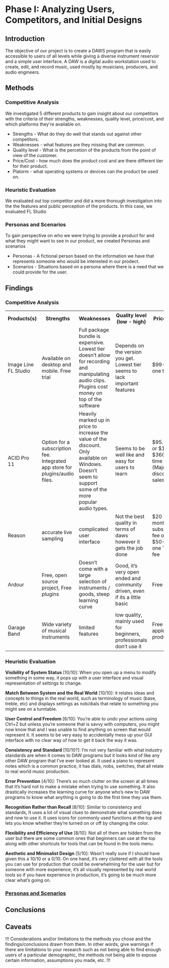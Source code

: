 # Phase I: Analyzing Users, Competitors, and Initial Designs

## Introduction
The objective of our project is to create a DAWS program that is easily accessible to users of all levels while giving a diverse instrument reservoir and a simple user interface. A DAW is a digital audio workstation used to create, edit, and record music, used mostly by musicians, producers, and audio engineers. 

## Methods
<!-- !!! Describe research methods you used to discover new insights, which explains the purpose of each. Provide enough detail that someone would be able to faithfully reproduce your research. !!! -->

### Competitive Analysis
We investigated 5 different products to gain insight about our competitors with the criteria of their strengths, weaknesses, quality level, price/cost, and which platforms they're available on.
- Strengths - What do they do well that stands out against other competitors.
- Weaknesses - what features are they missing that are common.
- Quality level - What is the percetion of the products from the point of view of the customer.
- Price/Cost - how much does the product cost and are there different tier for their product.
- Platorm - what operating systems or devices can the product be used on.

### Heuristic Evaluation
We evaluated out top competitor and did a more thorough investigation into the the features and public perception of the products. In this case, we evaluated FL Studio

### Personas and Scenarios
To gain perspective on who we were trying to provide a product for and what they might want to see in our product, we created Personas and scenarios
- Personas - A fictional person based on the information we have that represents someone who would be interested in our prodect.
- Scenarios - Situations based on a persona where there is a need that we could provide for the user.

## Findings
<!--!!! For each research method, detail each of the findings point-by-point to clarify new discoveries of users' needs !!!-->

### Competitive Analysis
<table>
  <tr>
    <th> Products(s)</th>
    <th>Strengths</th>
    <th>Weaknesses</th>
    <th>Quality level (low - high)</th>
    <th>Price/ Cost</th>
    <th>Platform</th>
  </tr>
  <tr>
    <td>Image Line FL Studio</th>
    <td>Available on desktop and mobile. Free trial</th>
    <td>Full package bundle is expensive. Lowest tier doesn’t allow for recording and manipulating audio clips. Plugins cost money on top of the software</th>
    <td>Depends on the version you get. Lowest tier seems to lack important features</th>
    <td>$99-$500 one time fee</th>
    <td>Windows, Apple, Android</th>
  </tr>
  <tr>
    <td>ACID Pro 11</td>
    <td>Option for a subscription fee. Integrated app store for plugins/audio files.</td>
    <td>Heavily marked up in price to increase the value of the discount. Only available on Windows. Doesn’t seem to support some of the more popular audio types.</td>
    <td>Seems to be well like and easy for users to learn</td>
    <td>$95.88/year or $110 - $3600 One time fee (Majorly discounted sales</td>
    <td>Windows 10/11</td>
  </tr>
  <tr>
    <td>Reason</td>
    <td>accurate live sampling</td>
    <td>complicated user interface</td>
    <td>Not the best quality in terms of daws however it gets the job done</td>
    <td>$20 monthly subscription fee or $50-$500 one Time fee</td>
    <td>Mac, Windows</td>
  </tr>
  <tr>
    <td>Ardour</td>
    <td>Free, open source project, Free plugins</td>
    <td>Doesn’t come with a large selection of instruments / goods, steep learning curve</td>
    <td>Good, it’s very open ended and community driven, even if its a little basic</td>
    <td>Free</td>
    <td>Apple, Windows, Linux</td>
  </tr>
  <tr>
    <td>Garage Band</td>
    <td>Wide variety of musical instruments</td>
    <td>limited features</td>
    <td>low quality, mainly used for beginners, professionals don’t use it</td>
    <td>Free on apple products</td>
    <td>Mac</td>
  </tr>
</table>

### Heuristic Evaluation
**Visibility of System Status** [10/10]: When you open up a menu to modify something in some way, it pops up with a user interface and visual representation of settings to change.

**Match Between System and the Real World** [10/10]: it relates ideas and concepts to things in the real world, such as terminology of music (base, treble, etc) and displays settings as nob/dials that relate to something you might see on a turntable.

**User Control and Freedom** [6/10]: You’re able to undo your actions using Ctrl+Z but unless you’re someone that is savvy with computers, you might now know that and I was unable to find anything on screen that would represent it. It seems to be very easy to accidentally mess up your GUI interface with no clear way of how to get it back the way it was.

**Consistency and Standard** [10/10?]: I’m not very familiar with what industry standards are when it comes to DAW programs but it looks kind of like any other DAW program that I’ve ever looked at. It used a piano to represent notes which is a common practice, it has dials, nobs, switches, that all relate to real world music production.

**Error Prevention** [4/10]: There’s so much clutter on the screen at all times that it’s hard not to make a mistake when trying to use something. It also drastically increases the learning curve for anyone who’s new to DAW programs to know what anything is going to do the first time they use them.

**Recognition Rather than Recall** [8/10]: Similar to consistency and standards, It uses a lot of visual clues to demonstrate what something does and now to use it. It uses icons for commonly used functions at the top and lets you know whether they’re turned on or off by changing the color.

**Flexibility and Efficiency of Use** [8/10]: Not all of them are hidden from the user but there are some common ones that beginners can use at the top along with other shortcuts for tools that can be found in the tools menu.

**Aesthetic and Minimalist Design** [5/10]: Wasn’t really sure if I should have given this a 10/10 or a 0/10. On one hand, it’s very cluttered with all the tools you can use for production that could be overwhelming for the user but for someone with more experience, it’s all visually represented by real world tools so if you have experience in production, it’s going to be much more clear what’s going on.

### [Personas and Scenarios](https://chicostate.github.io/ux-dawdle/personas/)




## Conclusions
<!--!!! Discoveries derived from the methods and their findings. Interpret how the findings translate into new insights into UX design recommendations. Describe those recommendations and how they should shape future work. In this section, include the new design recommendations based on the latest user insights. !!!-->



## Caveats

!!! Considerations and/or limitations to the methods you chose and the findings/conclusions drawn from them. In other words, give warnings if there are limitations to your research such as not being able to find enough users of a particular demographic, the methods not being able to expose certain information, assumptions you made, etc. !!!
